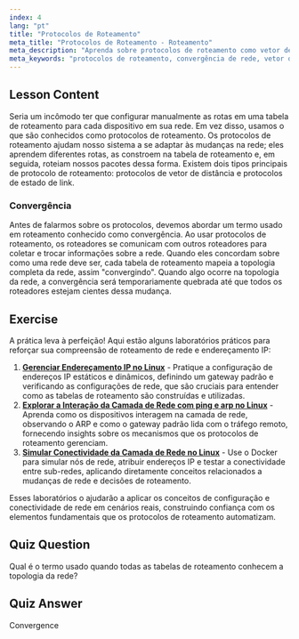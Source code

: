 ```yaml
---
index: 4
lang: "pt"
title: "Protocolos de Roteamento"
meta_title: "Protocolos de Roteamento - Roteamento"
meta_description: "Aprenda sobre protocolos de roteamento como vetor de distância e estado de link. Entenda a convergência de rede e como os roteadores se adaptam às mudanças. Comece sua jornada de rede Linux!"
meta_keywords: "protocolos de roteamento, convergência de rede, vetor de distância, estado de link, rede Linux, guia para iniciantes, tutorial de rede"
---
```


## Lesson Content

Seria um incômodo ter que configurar manualmente as rotas em uma tabela de roteamento para cada dispositivo em sua rede. Em vez disso, usamos o que são conhecidos como protocolos de roteamento. Os protocolos de roteamento ajudam nosso sistema a se adaptar às mudanças na rede; eles aprendem diferentes rotas, as constroem na tabela de roteamento e, em seguida, roteiam nossos pacotes dessa forma. Existem dois tipos principais de protocolo de roteamento: protocolos de vetor de distância e protocolos de estado de link.

### Convergência

Antes de falarmos sobre os protocolos, devemos abordar um termo usado em roteamento conhecido como convergência. Ao usar protocolos de roteamento, os roteadores se comunicam com outros roteadores para coletar e trocar informações sobre a rede. Quando eles concordam sobre como uma rede deve ser, cada tabela de roteamento mapeia a topologia completa da rede, assim "convergindo". Quando algo ocorre na topologia da rede, a convergência será temporariamente quebrada até que todos os roteadores estejam cientes dessa mudança.

## Exercise

A prática leva à perfeição! Aqui estão alguns laboratórios práticos para reforçar sua compreensão de roteamento de rede e endereçamento IP:

1. **[Gerenciar Endereçamento IP no Linux](https://labex.io/pt/labs/linux-manage-ip-addressing-in-linux-592736)** - Pratique a configuração de endereços IP estáticos e dinâmicos, definindo um gateway padrão e verificando as configurações de rede, que são cruciais para entender como as tabelas de roteamento são construídas e utilizadas.
2. **[Explorar a Interação da Camada de Rede com ping e arp no Linux](https://labex.io/pt/labs/linux-explore-network-layer-interaction-with-ping-and-arp-in-linux-592746)** - Aprenda como os dispositivos interagem na camada de rede, observando o ARP e como o gateway padrão lida com o tráfego remoto, fornecendo insights sobre os mecanismos que os protocolos de roteamento gerenciam.
3. **[Simular Conectividade da Camada de Rede no Linux](https://labex.io/pt/labs/linux-simulate-network-layer-connectivity-in-linux-592752)** - Use o Docker para simular nós de rede, atribuir endereços IP e testar a conectividade entre sub-redes, aplicando diretamente conceitos relacionados a mudanças de rede e decisões de roteamento.

Esses laboratórios o ajudarão a aplicar os conceitos de configuração e conectividade de rede em cenários reais, construindo confiança com os elementos fundamentais que os protocolos de roteamento automatizam.

## Quiz Question

Qual é o termo usado quando todas as tabelas de roteamento conhecem a topologia da rede?

## Quiz Answer

Convergence
